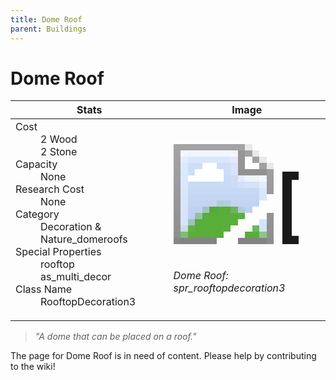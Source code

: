 ```yaml
---
title: Dome Roof
parent: Buildings
---
```

# Dome Roof

[//]: # (Pre-generated content)
<table><thead><tr><th>Stats</th><th>Image</th></tr></thead><tbody><tr><td><dl><dt>Cost</dt><dd>2 Wood<br>2 Stone</dd><dt>Capacity</dt><dd>None</dd><dt>Research Cost</dt><dd>None</dd><dt>Category</dt><dd>Decoration & Nature_domeroofs</dd><dt>Special Properties</dt><dd>rooftop<br>as_multi_decor</dd><dt>Class Name</dt><dd>RooftopDecoration3</dd></dl></td><td><style>.building-image {width: 200px;height: 200px;overflow: hidden;position: relative;}.building-image img {image-rendering: pixelated;object-fit: none;transform: scale(10);transform-origin: left top;position: absolute;left: 0;top: 0;}</style><div class="building-image"><img style="object-position: -620px -35px;" src="https://tfe2-wiki.github.io/assets/sprites.png" alt="Dome Roof Back"><img style="object-position: -598px -35px;" src="https://tfe2-wiki.github.io/assets/sprites.png" alt="Dome Roof"></div><i>Dome Roof: spr_rooftopdecoration3</i></td></tr></tbody></table><blockquote><i>"A dome that can be placed on a roof."</i></blockquote>

The page for Dome Roof is in need of content. Please help by contributing to the wiki!
